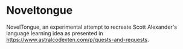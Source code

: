 # Noveltongue

NovelTongue, an experimental attempt to recreate Scott Alexander's language learning idea as presented in <https://www.astralcodexten.com/p/quests-and-requests>.
